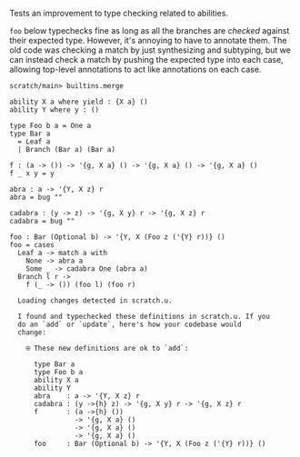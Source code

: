 Tests an improvement to type checking related to abilities.

`foo` below typechecks fine as long as all the branches are *checked*
against their expected type. However, it's annoying to have to
annotate them. The old code was checking a match by just synthesizing
and subtyping, but we can instead check a match by pushing the
expected type into each case, allowing top-level annotations to act
like annotations on each case.

``` ucm :hide
scratch/main> builtins.merge
```

``` unison
ability X a where yield : {X a} ()
ability Y where y : ()

type Foo b a = One a
type Bar a
  = Leaf a
  | Branch (Bar a) (Bar a)

f : (a -> ()) -> '{g, X a} () -> '{g, X a} () -> '{g, X a} ()
f _ x y = y

abra : a -> '{Y, X z} r
abra = bug ""

cadabra : (y -> z) -> '{g, X y} r -> '{g, X z} r
cadabra = bug ""

foo : Bar (Optional b) -> '{Y, X (Foo z ('{Y} r))} ()
foo = cases
  Leaf a -> match a with
    None -> abra a
    Some _ -> cadabra One (abra a)
  Branch l r ->
    f (_ -> ()) (foo l) (foo r)
```

``` ucm :added-by-ucm
  Loading changes detected in scratch.u.

  I found and typechecked these definitions in scratch.u. If you
  do an `add` or `update`, here's how your codebase would
  change:

    ⍟ These new definitions are ok to `add`:
    
      type Bar a
      type Foo b a
      ability X a
      ability Y
      abra    : a -> '{Y, X z} r
      cadabra : (y ->{h} z) -> '{g, X y} r -> '{g, X z} r
      f       : (a ->{h} ())
                -> '{g, X a} ()
                -> '{g, X a} ()
                -> '{g, X a} ()
      foo     : Bar (Optional b) -> '{Y, X (Foo z ('{Y} r))} ()
```
